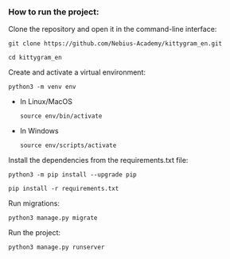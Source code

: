 ### How to run the project:

Clone the repository and open it in the command-line interface:

```
git clone https://github.com/Nebius-Academy/kittygram_en.git
```

```
cd kittygram_en
```

Create and activate a virtual environment:

```
python3 -m venv env
```

* In Linux/MacOS

    ```
    source env/bin/activate
    ```

* In Windows

    ```
    source env/scripts/activate
    ```

Install the dependencies from the requirements.txt file:

```
python3 -m pip install --upgrade pip
```

```
pip install -r requirements.txt
```

Run migrations:

```
python3 manage.py migrate
```

Run the project:

```
python3 manage.py runserver
```
